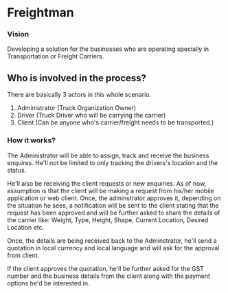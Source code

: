 # Freightman

### Vision

Developing a solution for the businesses who are operating specially in Transportation or Freight Carriers. 

## Who is involved in the process?

There are basically 3 actors in this whole scenario.

1. Administrator (Truck Organization Owner)
2. Driver (Truck Driver who will be carrying the carrier)
3. Client (Can be anyone who's carrier/freight needs to be transported.)

### How it works?

The Administrator will be able to assign, track and receive the business enquires. He'll not be limited to only tracking the drivers's location and the status. 

He'll also be receiving the client requests or new enquiries. As of now, assumption is that the client will be making a request from his/her mobile application or web client. Once, the adminstrator approves it, depending on the situation he sees, a notification will be sent to the client stating that the request has been approved and will be further asked to share the details of the carrier like: Weight, Type, Height, Shape, Current Location, Desired Location etc. 

Once, the details are being received back to the Adminstrator, he'll send a quotation in local currency and local language and will ask for the approval from client. 

If the client approves the quotation, he'll be further asked for the GST number and the business details from the client along with the payment options he'd be interested in.
